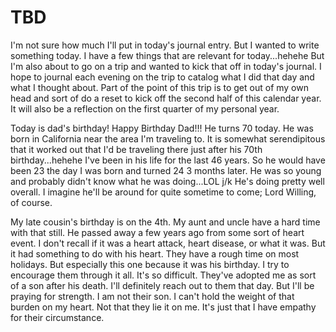 # TBD

I'm not sure how much I'll put in today's journal entry. But I wanted to write something today. I have a few things that are relevant for today...hehehe But I'm also about to go on a trip and wanted to kick that off in today's journal. I hope to journal each evening on the trip to catalog what I did that day and what I thought about. Part of the point of this trip is to get out of my own head and sort of do a reset to kick off the second half of this calendar year. It will also be a reflection on the first quarter of my personal year.

Today is dad's birthday! Happy Birthday Dad!!! He turns 70 today. He was born in California near the area I'm traveling to. It is somewhat serendipitous that it worked out that I'd be traveling there just after his 70th birthday...hehehe I've been in his life for the last 46 years. So he would have been 23 the day I was born and turned 24 3 months later. He was so young and probably didn't know what he was doing...LOL j/k He's doing pretty well overall. I imagine he'll be around for quite sometime to come; Lord Willing, of course.

My late cousin's birthday is on the 4th. My aunt and uncle have a hard time with that still. He passed away a few years ago from some sort of heart event. I don't recall if it was a heart attack, heart disease, or what it was. But it had something to do with his heart. They have a rough time on most holidays. But especially this one because it was his birthday. I try to encourage them through it all. It's so difficult. They've adopted me as sort of a son after his death. I'll definitely reach out to them that day. But I'll be praying for strength. I am not their son. I can't hold the weight of that burden on my heart. Not that they lie it on me. It's just that I have empathy for their circumstance.

